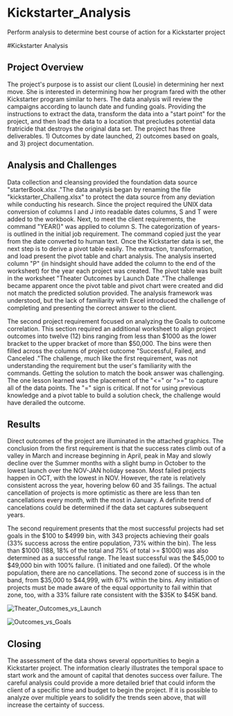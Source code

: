 # Kickstarter_Analysis
Perform analysis to determine best course of action for a Kickstarter project

#Kickstarter Analysis

## Project Overview

The project's purpose is to assist our client (Lousie) in determining her next move. She is interested in determining how her program fared with the other Kickstarter program similar to hers. The data analysis will review the campaigns according to launch date and funding goals. Providing the instructions to extract the data, transform the data into a "start point" for the project, and then load the data to a location that precludes potential data fratricide that destroys the original data set. The project has three deliverables. 1) Outcomes by date launched, 2) outcomes based on goals, and 3) project documentation.

## Analysis and Challenges 

Data collection and cleansing provided the foundation data source "starterBook.xlsx ."The data analysis began by renaming the file "kickstarter_Challeng.xlsx" to protect the data source from any deviation while conducting his research. Since the project required the UNIX data conversion of columns I and J into readable dates columns, S and T were added to the workbook. Next, to meet the client requirements, the command "YEAR()" was applied to column S. The categorization of years- is outlined in the initial job requirement. The command copied just the year from the date converted to human text. Once the Kickstarter data is set, the next step is to derive a pivot table easily. The extraction, transformation, and load present the pivot table and chart analysis. The analysis inserted column "P" (in hindsight should have added the column to the end of the worksheet) for the year each project was created. The pivot table was built in the worksheet "Theater Outcomes by Launch Date ."The challenge became apparent once the pivot table and pivot chart were created and did not match the predicted solution provided. The analysis framework was understood, but the lack of familiarity with Excel introduced the challenge of completing and presenting the correct answer to the client.

The second project requirement focused on analyzing the Goals to outcome correlation. This section required an additional worksheet to align project outcomes into twelve (12) bins ranging from less than $1000 as the lower bracket to the upper bracket of more than $50,000. The bins were then filled across the columns of project outcome "Successful, Failed, and Canceled ."The challenge, much like the first requirement, was not understanding the requirement but the user's familiarity with the commands. Getting the solution to match the book answer was challenging. The one lesson learned was the placement of the "<=" or ">=" to capture all of the data points. The "=" sign is critical. If not for using previous knowledge and a pivot table to build a solution check, the challenge would have derailed the outcome.

## Results

Direct outcomes of the project are illuminated in the attached graphics. The conclusion from the first requirement is that the success rates climb out of a valley in March and increase beginning in April, peak in May and slowly decline over the Summer months with a slight bump in October to the lowest launch over the NOV-JAN holiday season. Most failed projects happen in OCT, with the lowest in NOV. However, the rate is relatively consistent across the year, hovering below 60 and 35 failings. The actual cancellation of projects is more optimistic as there are less than ten cancellations every month, with the most in January. A definite trend of cancelations could be determined if the data set captures subsequent years.

The second requirement presents that the most successful projects had set goals in the $100 to $4999 bin, with 343 projects achieving their goals (33% success across the entire population, 73% within the bin). The less than $1000 (188, 18% of the total and 75% of total >= $1000) was also determined as a successful range. The least successful was the $45,000 to $49,000 bin with 100% failure. (1 initiated and one failed). Of the whole population, there are no cancellations. The second zone of success is in the band, from $35,000 to $44,999, with 67% within the bins. Any initiation of projects must be made aware of the equal opportunity to fail within that zone, too, with a 33% failure rate consistent with the $35K to $45K band.

![Theater_Outcomes_vs_Launch](https://user-images.githubusercontent.com/106720990/177204721-d5788ed6-1411-4a93-b730-bbf8b6c30234.png)

![Outcomes_vs_Goals](https://user-images.githubusercontent.com/106720990/177204725-5ac2a07a-7d1c-4dc4-a385-fde5e9932834.png)

## Closing

The assessment of the data shows several opportunities to begin a Kickstarter project. The information clearly illustrates the temporal space to start work and the amount of capital that denotes success over failure. The careful analysis could provide a more detailed brief that could inform the client of a specific time and budget to begin the project. If it is possible to analyze over multiple years to solidify the trends seen above, that will increase the certainty of success.



  

